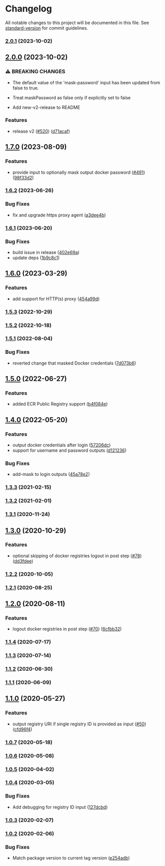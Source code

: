 # Changelog

All notable changes to this project will be documented in this file. See [standard-version](https://github.com/conventional-changelog/standard-version) for commit guidelines.

### [2.0.1](https://github.com/aws-actions/amazon-ecr-login/compare/v2.0.0...v2.0.1) (2023-10-02)

## [2.0.0](https://github.com/aws-actions/amazon-ecr-login/compare/v1.7.0...v2.0.0) (2023-10-02)


### ⚠ BREAKING CHANGES

* The default value of the 'mask-password' input has been updated from false to true.

* Treat maskPassword as false only if explicitly set to false

* Add new-v2-release to README

### Features

* release v2 ([#520](https://github.com/aws-actions/amazon-ecr-login/issues/520)) ([d71acaf](https://github.com/aws-actions/amazon-ecr-login/commit/d71acafb877819c463f4efa25c0be407a9913780))

## [1.7.0](https://github.com/aws-actions/amazon-ecr-login/compare/v1.6.2...v1.7.0) (2023-08-09)


### Features

* provide input to optionally mask output docker password ([#491](https://github.com/aws-actions/amazon-ecr-login/issues/491)) ([98f33d2](https://github.com/aws-actions/amazon-ecr-login/commit/98f33d2eaf29c215bd8a595c94896c64d126dbb7))

### [1.6.2](https://github.com/aws-actions/amazon-ecr-login/compare/v1.6.1...v1.6.2) (2023-06-26)


### Bug Fixes

* fix and upgrade https proxy agent ([a3dee4b](https://github.com/aws-actions/amazon-ecr-login/commit/a3dee4b938e3c900ebd9db0943f48225496af8b0))

### [1.6.1](https://github.com/aws-actions/amazon-ecr-login/compare/v1.6.0...v1.6.1) (2023-06-20)


### Bug Fixes

* build issue in release ([402e69a](https://github.com/aws-actions/amazon-ecr-login/commit/402e69a1186c3f46157ad2b0d1c7a21ad57aa8c4))
* update deps ([1b9c8c1](https://github.com/aws-actions/amazon-ecr-login/commit/1b9c8c1c49085f7f594f36e141b0d308604fae9c))

## [1.6.0](https://github.com/aws-actions/amazon-ecr-login/compare/v1.5.3...v1.6.0) (2023-03-29)


### Features

* add support for HTTP(s) proxy ([454a99d](https://github.com/aws-actions/amazon-ecr-login/commit/454a99d5dec5aa76513a9d0085a51722feed79b8))

### [1.5.3](https://github.com/aws-actions/amazon-ecr-login/compare/v1.5.2...v1.5.3) (2022-10-29)

### [1.5.2](https://github.com/aws-actions/amazon-ecr-login/compare/v1.5.1...v1.5.2) (2022-10-18)

### [1.5.1](https://github.com/aws-actions/amazon-ecr-login/compare/v1.5.0...v1.5.1) (2022-08-04)


### Bug Fixes

* reverted change that masked Docker credentials ([7d073b6](https://github.com/aws-actions/amazon-ecr-login/commit/7d073b66cc2799eb766b698980d716db7e62a8b7))

## [1.5.0](https://github.com/aws-actions/amazon-ecr-login/compare/v1.4.0...v1.5.0) (2022-06-27)


### Features

* added ECR Public Registry support ([b4f084e](https://github.com/aws-actions/amazon-ecr-login/commit/b4f084e928b56f43c9afa5773b761bbfcd7e83e2))

## [1.4.0](https://github.com/aws-actions/amazon-ecr-login/compare/v1.3.3...v1.4.0) (2022-05-20)


### Features

* output docker credentials after login ([57206dc](https://github.com/aws-actions/amazon-ecr-login/commit/57206dc28c379a6eebdce44c592109d2e97e031d))
* support for username and password outputs ([d121236](https://github.com/aws-actions/amazon-ecr-login/commit/d121236bfd0a712a9f4bd93767d696874680bc95))


### Bug Fixes

* add-mask to login outputs ([45a78e2](https://github.com/aws-actions/amazon-ecr-login/commit/45a78e2dab5678b27e94cf31545c181e8ca9c044))

### [1.3.3](https://github.com/aws-actions/amazon-ecr-login/compare/v1.3.2...v1.3.3) (2021-02-15)

### [1.3.2](https://github.com/aws-actions/amazon-ecr-login/compare/v1.3.1...v1.3.2) (2021-02-01)

### [1.3.1](https://github.com/aws-actions/amazon-ecr-login/compare/v1.3.0...v1.3.1) (2020-11-24)

## [1.3.0](https://github.com/aws-actions/amazon-ecr-login/compare/v1.2.2...v1.3.0) (2020-10-29)


### Features

* optional skipping of docker registries logout in post step ([#78](https://github.com/aws-actions/amazon-ecr-login/issues/78)) ([dd3fdee](https://github.com/aws-actions/amazon-ecr-login/commit/dd3fdeeb95577a637ece5e647581680afda16e6f))

### [1.2.2](https://github.com/aws-actions/amazon-ecr-login/compare/v1.2.1...v1.2.2) (2020-10-05)

### [1.2.1](https://github.com/aws-actions/amazon-ecr-login/compare/v1.2.0...v1.2.1) (2020-08-25)

## [1.2.0](https://github.com/aws-actions/amazon-ecr-login/compare/v1.1.4...v1.2.0) (2020-08-11)


### Features

* logout docker registries in post step ([#70](https://github.com/aws-actions/amazon-ecr-login/issues/70)) ([6cfbb32](https://github.com/aws-actions/amazon-ecr-login/commit/6cfbb329c3ecc5a7f78c5b7f5a779ad99aa77cea))

### [1.1.4](https://github.com/aws-actions/amazon-ecr-login/compare/v1.1.3...v1.1.4) (2020-07-17)

### [1.1.3](https://github.com/aws-actions/amazon-ecr-login/compare/v1.1.2...v1.1.3) (2020-07-14)

### [1.1.2](https://github.com/aws-actions/amazon-ecr-login/compare/v1.1.1...v1.1.2) (2020-06-30)

### [1.1.1](https://github.com/aws-actions/amazon-ecr-login/compare/v1.1.0...v1.1.1) (2020-06-09)

## [1.1.0](https://github.com/aws-actions/amazon-ecr-login/compare/v1.0.7...v1.1.0) (2020-05-27)


### Features

* output registry URI if single registry ID is provided as input ([#50](https://github.com/aws-actions/amazon-ecr-login/issues/50)) ([cfd96f4](https://github.com/aws-actions/amazon-ecr-login/commit/cfd96f4b0041e43b7473d8e0850bf7fb4471a507))

### [1.0.7](https://github.com/aws-actions/amazon-ecr-login/compare/v1.0.6...v1.0.7) (2020-05-18)

### [1.0.6](https://github.com/aws-actions/amazon-ecr-login/compare/v1.0.5...v1.0.6) (2020-05-08)

### [1.0.5](https://github.com/aws-actions/amazon-ecr-login/compare/v1.0.4...v1.0.5) (2020-04-02)

### [1.0.4](https://github.com/aws-actions/amazon-ecr-login/compare/v1.0.3...v1.0.4) (2020-03-05)


### Bug Fixes

* Add debugging for registry ID input ([127dcbd](https://github.com/aws-actions/amazon-ecr-login/commit/127dcbdc25a788bc50ed461ba2d597287ec9ae1f))

### [1.0.3](https://github.com/aws-actions/amazon-ecr-login/compare/v1.0.2...v1.0.3) (2020-02-07)

### [1.0.2](https://github.com/aws-actions/amazon-ecr-login/compare/v1.0.1...v1.0.2) (2020-02-06)


### Bug Fixes

* Match package version to current tag version ([e254adb](https://github.com/aws-actions/amazon-ecr-login/commit/e254adbeaeb34c7a2d6bd0a6600f3bbf89fc1e5d))
